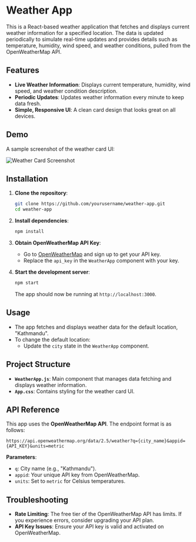 # Weather App

This is a React-based weather application that fetches and displays current weather information for a specified location. The data is updated periodically to simulate real-time updates and provides details such as temperature, humidity, wind speed, and weather conditions, pulled from the OpenWeatherMap API.

## Features

- **Live Weather Information**: Displays current temperature, humidity, wind speed, and weather condition description.
- **Periodic Updates**: Updates weather information every minute to keep data fresh.
- **Simple, Responsive UI**: A clean card design that looks great on all devices.

## Demo

A sample screenshot of the weather card UI:

![Weather Card Screenshot](screenshot.png)

## Installation

1. **Clone the repository**:
    ```bash
    git clone https://github.com/yourusername/weather-app.git
    cd weather-app
    ```

2. **Install dependencies**:
    ```bash
    npm install
    ```

3. **Obtain OpenWeatherMap API Key**:
   - Go to [OpenWeatherMap](https://openweathermap.org/api) and sign up to get your API key.
   - Replace the `api_key` in the `WeatherApp` component with your key.

4. **Start the development server**:
    ```bash
    npm start
    ```

   The app should now be running at `http://localhost:3000`.

## Usage

- The app fetches and displays weather data for the default location, "Kathmandu".
- To change the default location:
    - Update the `city` state in the `WeatherApp` component.

## Project Structure

- **`WeatherApp.js`**: Main component that manages data fetching and displays weather information.
- **`App.css`**: Contains styling for the weather card UI.

## API Reference

This app uses the **OpenWeatherMap API**. The endpoint format is as follows:
```
https://api.openweathermap.org/data/2.5/weather?q={city_name}&appid={API_KEY}&units=metric
```

**Parameters**:
- `q`: City name (e.g., "Kathmandu").
- `appid`: Your unique API key from OpenWeatherMap.
- `units`: Set to `metric` for Celsius temperatures.

## Troubleshooting

- **Rate Limiting**: The free tier of the OpenWeatherMap API has limits. If you experience errors, consider upgrading your API plan.
- **API Key Issues**: Ensure your API key is valid and activated on OpenWeatherMap.



